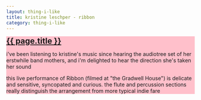 ```yaml
---
layout: thing-i-like
title: kristine leschper - ribbon
category: thing-i-like
---
```


<section style="background: pink;">
  <a href="https://www.youtube.com/watch?v=AGpzRItGklI">
    <h2 style="margin: 0;">{{ page.title }}</h2>
  </a>
  <p>i've been listening to kristine's music since hearing the audiotree set of her erstwhile band mothers, and i'm delighted to hear the direction she's taken her sound</p>
  <p>this live performance of Ribbon (filmed at "the Gradwell House") is delicate and sensitive, syncopated and curious. the flute and percussion sections really distinguish the arrangement from more typical indie fare</p>
</section>
